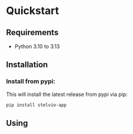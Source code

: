 # Quickstart

## Requirements

* Python 3.10 to 3.13


## Installation

### Install from pypi:

This will install the latest release from pypi via pip:

```bash
pip install stelvio-app
```


## Using

